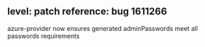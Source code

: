 level: patch
reference: bug 1611266
---
azure-provider now ensures generated adminPasswords meet all passwords requirements
